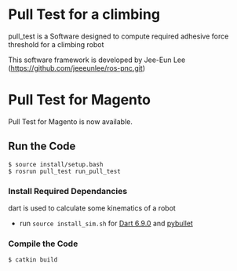 # Pull Test for a climbing
pull_test is a Software designed to compute required adhesive force threshold for a climbing robot 

This software framework is developed by Jee-Eun Lee (https://github.com/jeeeunlee/ros-pnc.git)


# Pull Test for Magento
Pull Test for Magento is now available. 

## Run the Code
```
$ source install/setup.bash
$ rosrun pull_test run_pull_test
```

### Install Required Dependancies
dart is used to calculate some kinematics of a robot

- run ```source install_sim.sh``` for [Dart 6.9.0](https://dartsim.github.io/install_dart_on_mac.html) and [pybullet](https://pybullet.org/wordpress/)

### Compile the Code
```
$ catkin build
```
